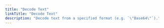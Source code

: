 ```yaml
---
title: "Decode Text"
linkTitle: "Decode Text"
description: "Decode text from a specified format (e.g. `\"Base64\"`)."
---
```

